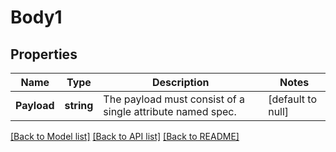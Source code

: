 # Body1

## Properties
Name | Type | Description | Notes
------------ | ------------- | ------------- | -------------
**Payload** | **string** | The payload must consist of a single attribute named spec. | [default to null]

[[Back to Model list]](../README.md#documentation-for-models) [[Back to API list]](../README.md#documentation-for-api-endpoints) [[Back to README]](../README.md)

